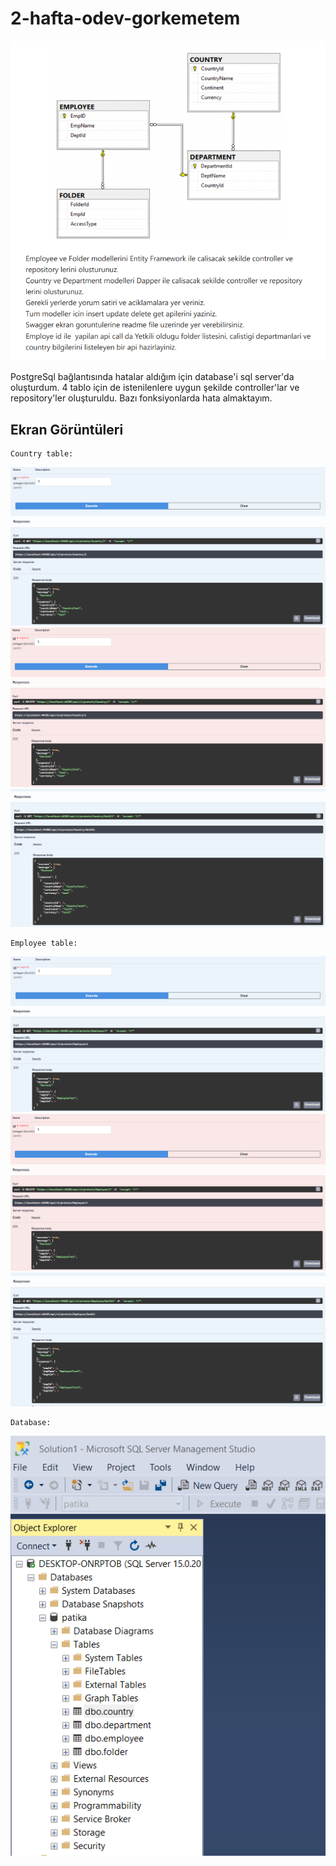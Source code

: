 # 2-hafta-odev-gorkemetem

![swagger](ScreenShots/Homework.PNG)

PostgreSql bağlantısında hatalar aldığım için database'i sql server'da oluşturdum. 
4 tablo için de istenilenlere uygun şekilde controller'lar ve repository'ler oluşturuldu. Bazı fonksiyonlarda hata almaktayım.

## Ekran Görüntüleri
    Country table:
![swagger](ScreenShots/CountryGetById.PNG)
![swagger](ScreenShots/CountryDelete.PNG)
![swagger](ScreenShots/CountryGetAll.PNG)

    Employee table:
![swagger](ScreenShots/EmployeeGetById.PNG)
![swagger](ScreenShots/EmployeeDelete.PNG)
![swagger](ScreenShots/EmployeeGetAll.PNG)

    Database:
![swagger](ScreenShots/database.PNG)



